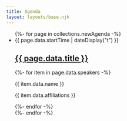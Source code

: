 ```yaml
---
title: Agenda
layout: layouts/base.njk
---
```


<ul class="agenda">
{%- for page in collections.newAgenda -%}
  <li>
    <time datetime="{{ page.data.startTime }}">{{ page.data.startTime | dateDisplay("t") }}</time>
    <h2><a href="{{ page.url }}">{{ page.data.title }}</a></h2>
    {%- for item in page.data.speakers -%}
    <p>{{ item.data.name }}</p>
    <p>{{ item.data.affiliations }}</p>
    {%- endfor -%}
    <ul>
    </ul>
  </li>
{%- endfor -%}
</ul>